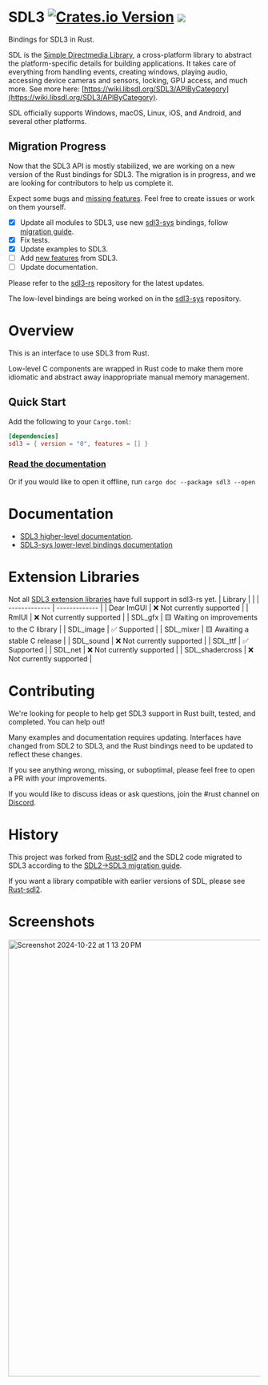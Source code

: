 # SDL3 [![Crates.io Version](https://img.shields.io/crates/v/sdl3)](https://crates.io/crates/sdl3) [![](https://dcbadge.limes.pink/api/server/https://discord.gg/RE93FmF6Um?style=flat)](https://discord.gg/RE93FmF6Um)



Bindings for SDL3 in Rust.

SDL is the [Simple Directmedia Library](https://www.libsdl.org/), a cross-platform library to
abstract the platform-specific details for building applications. It takes care of everything
from handling events, creating windows, playing audio, accessing device cameras and sensors,
locking, GPU access, and much more. See more here: [https://wiki.libsdl.org/SDL3/APIByCategory](https://wiki.libsdl.org/SDL3/APIByCategory).

SDL officially supports Windows, macOS, Linux, iOS, and Android, and several other platforms.

## Migration Progress

Now that the SDL3 API is mostly stabilized, we are working on a new version of the Rust bindings for SDL3.
The migration is in progress, and we are looking for contributors to help us complete it.

Expect some bugs and [missing features](https://wiki.libsdl.org/SDL3/NewFeatures).
Feel free to create issues or work on them yourself.

- [x] Update all modules to SDL3, use new [sdl3-sys](https://github.com/maia-s/sdl3-sys-rs) bindings,
      follow [migration guide](https://github.com/libsdl-org/SDL/blob/main/docs/README-migration.md).
- [x] Fix tests.
- [x] Update examples to SDL3.
- [ ] Add [new features](https://wiki.libsdl.org/SDL3/NewFeatures) from SDL3.
- [ ] Update documentation.

Please refer to the [sdl3-rs](https://github.com/revmischa/sdl3-rs) repository for the latest updates.

The low-level bindings are being worked on in the [sdl3-sys](https://github.com/maia-s/sdl3-sys-rs) repository.

# Overview

This is an interface to use SDL3 from Rust.

Low-level C components are wrapped in Rust code to make them more idiomatic and
abstract away inappropriate manual memory management.

## Quick Start

Add the following to your `Cargo.toml`:

```toml
[dependencies]
sdl3 = { version = "0", features = [] }
```

### [Read the documentation](https://docs.rs/sdl3/latest/sdl3/)

Or if you would like to open it offline, run `cargo doc --package sdl3 --open`

# Documentation

- [SDL3 higher-level documentation](https://docs.rs/sdl3/).
- [SDL3-sys lower-level bindings documentation](https://docs.rs/sdl3-sys/latest/sdl3_sys/)

# Extension Libraries
Not all [SDL3 extension libraries](https://wiki.libsdl.org/SDL3/Libraries) have full support in sdl3-rs yet.
| Library  |  |
| ------------- | ------------- |
| Dear ImGUI  | ❌ Not currently supported  |
| RmlUI  | ❌ Not currently supported  |
| SDL_gfx  | 🟨 Waiting on improvements to the C library  |
| SDL_image  | ✅ Supported  |
| SDL_mixer  | 🟨 Awaiting a stable C release  |
| SDL_sound  | ❌ Not currently supported  |
| SDL_ttf  | ✅ Supported  |
| SDL_net  | ❌ Not currently supported  |
| SDL_shadercross  | ❌ Not currently supported  |

# Contributing

We're looking for people to help get SDL3 support in Rust built, tested, and completed. You can help out!

Many examples and documentation requires updating. Interfaces have changed from SDL2 to SDL3, and the Rust bindings need
to be updated to reflect these changes.

If you see anything wrong, missing, or suboptimal, please feel free to open a PR with your improvements.

If you would like to discuss ideas or ask questions, join the #rust channel on [Discord](https://discord.gg/qMyEpKVnCD).

# History

This project was forked from [Rust-sdl2](https://github.com/Rust-sdl2/rust-sdl2) and the SDL2 code migrated to SDL3
according to the [SDL2->SDL3 migration guide](https://github.com/libsdl-org/SDL/blob/main/docs/README-migration.md).

If you want a library compatible with earlier versions of SDL, please
see [Rust-sdl2](https://github.com/Rust-sdl2/rust-sdl2).

# Screenshots

<img width="873" alt="Screenshot 2024-10-22 at 1 13 20 PM" src="https://github.com/user-attachments/assets/3f2b7399-b8fd-4dc7-9d09-7fa04eff0e8a">
